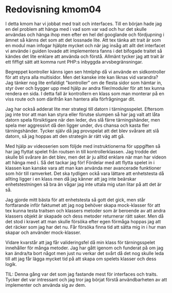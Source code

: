 ---
---
Redovisning kmom04
=========================

I detta kmom har vi jobbat med trait och interfaces. Till en början hade jag en del problem att hänga med i vad som var vad
och hur det skulle användas och hänga ihop men efter en hel del googlande och fördjupning i ämnet så känns det som att det lossnade lite.
Att tex tänka att trait är som en modul man infogar hjälpte mycket och när jag insåg att allt det interfacet vi använde i guiden lovade att implementera fanns i det bifogade
traitet så kändes det lite enklare att använda och förstå. Allmänt tycker jag att trait är ett fiffigt sätt att komma runt PHP:s inbyggda arvsbegränsningar.

Begreppet kontroller känns igen sen htmlphp då vi använde en sidkontroller för att styra alla multisidor. Men det kanske inte kan liknas vid varandra? Jag tänker
nog lite enfaldigt "kontroller" om de flesta sidor som hämtar in, styr över och bygger upp med hjälp av andra filer/moduler för att tex kunna rendera en sida. I detta fall
är kontrollern en klass som man monterar på en viss route och som därifrån kan hantera alla förfrågningar dit.

Jag har också adderat lite mer strategi till datorn i tärningsspelet. Eftersom jag inte tror att man kan styra eller förutse slumpen så har jag valt att låta datorn
spela försiktigare när den leder, dvs slå färre tärningshänder, men spela mer aggressivt då den ligger under, dvs chansa och kasta fler tärningshänder. Tycker själv då jag
provspelat att det blev svårare att slå datorn, så jag hoppas att den strategin är rätt väg att gå.

Med hjälp av videoserien som följde med instruktionerna för uppgiften så har jag flyttat spelet från routsen in till kontrollerklassen. Jag trodde det skulle bli svårare
än det blev, men det är ju alltid enklare när man har videon att hänga med i. Så det tackar jag för! Fördelar med att flytta spelet in i klassen kan kanske vara att man kan
använda mer avancerade funktioner som hör till ramverket. Det ska tydligen ockå vara lättare att enhetstesta då allting ligger i en klass men då jag känner att jag inte
beärskar enhetstestningen så bra än vågar jag inte uttala mig utan litar på att det är så.

Jag gjorde mitt bästa för att enhetstesta så gott det gick, men står fortfarande inför faktumet att jag nog behöver skapa mock-klasser för att tex kunna testa traitsen och klassers metoder
som är beroende av att andra klassers objekt är skapade och dess metoder returnerar rätt saker.
Men då det stod i kravet att man skulle försöka efter egen förmåga hoppas jag att det räcker som jag har det nu. Får försöka finna tid att sätta mig in i hur man skapar och använder
mock-klasser.

Vidare kvarstår att jag får valideringsfel då min klass för tärningsspelet innehåller för många metoder. Jag har gått igenom och funderat på om jag kan ändra/ta bort något men just nu
verkar det svårt då det nog skulle leda till att jag får lägga mycket tid på att skapa om spelets klasser och dess logik. 

TIL:
Denna gång var det som jag fastande mest för interfaces och traits. Tycker det var intressant och jag tror jag börjat förstå användbarheten av att implementer och använda sig av dem.
